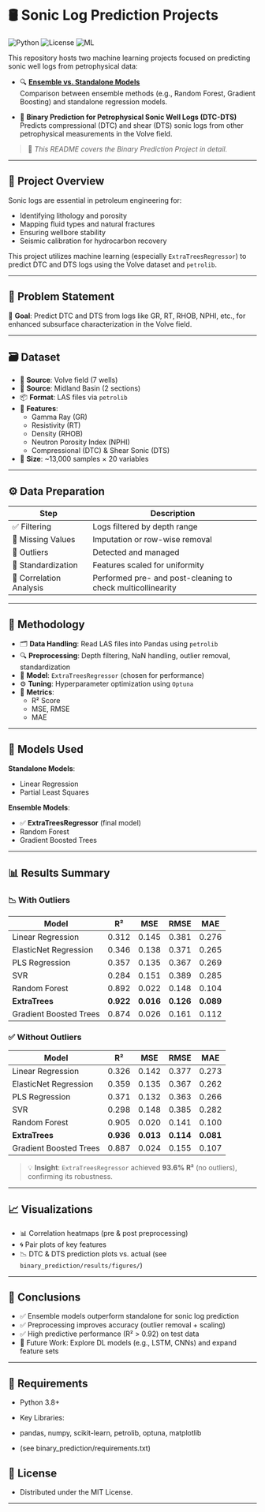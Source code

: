 # 🛢️ Sonic Log Prediction Projects

![Python](https://img.shields.io/badge/Python-3.8%2B-blue.svg)
![License](https://img.shields.io/badge/License-MIT-green.svg)
![ML](https://img.shields.io/badge/Machine%20Learning-Ensemble%20&%20Standalone-orange)

This repository hosts two machine learning projects focused on predicting sonic well logs from petrophysical data:

- 🔍 **[Ensemble vs. Standalone Models](ensemble_vs_standalone/README.md)**  
  Comparison between ensemble methods (e.g., Random Forest, Gradient Boosting) and standalone regression models.

- 🔧 **Binary Prediction for Petrophysical Sonic Well Logs (DTC-DTS)**  
  Predicts compressional (DTC) and shear (DTS) sonic logs from other petrophysical measurements in the Volve field.

> 📘 *This README covers the Binary Prediction Project in detail.*

---

## 📌 Project Overview

Sonic logs are essential in petroleum engineering for:

- Identifying lithology and porosity  
- Mapping fluid types and natural fractures  
- Ensuring wellbore stability  
- Seismic calibration for hydrocarbon recovery  

This project utilizes machine learning (especially `ExtraTreesRegressor`) to predict DTC and DTS logs using the Volve dataset and `petrolib`.

---

## 🎯 Problem Statement

📍 **Goal**: Predict DTC and DTS from logs like GR, RT, RHOB, NPHI, etc., for enhanced subsurface characterization in the Volve field.

---

## 🗃️ Dataset

- 📌 **Source**: Volve field (7 wells)
- 📌 **Source**: Midland Basin (2 sections)
- 📦 **Format**: LAS files via `petrolib`
- 🧬 **Features**:
  - Gamma Ray (GR)
  - Resistivity (RT)
  - Density (RHOB)
  - Neutron Porosity Index (NPHI)
  - Compressional (DTC) & Shear Sonic (DTS)
- 🔢 **Size**: ~13,000 samples × 20 variables



---

## ⚙️ Data Preparation

| Step                     | Description                                                                 |
|--------------------------|-----------------------------------------------------------------------------|
| ✅ Filtering             | Logs filtered by depth range                                                |
| 🚫 Missing Values        | Imputation or row-wise removal                                               |
| 🚨 Outliers              | Detected and managed                                                         |
| 📏 Standardization       | Features scaled for uniformity                                               |
| 🔗 Correlation Analysis  | Performed pre- and post-cleaning to check multicollinearity                 |

---

## 🧪 Methodology

- 🗂️ **Data Handling**: Read LAS files into Pandas using `petrolib`
- 🔍 **Preprocessing**: Depth filtering, NaN handling, outlier removal, standardization
- 🧠 **Model**: `ExtraTreesRegressor` (chosen for performance)
- ⚙️ **Tuning**: Hyperparameter optimization using `Optuna`
- 📏 **Metrics**:
  - R² Score
  - MSE, RMSE
  - MAE

---

## 🧮 Models Used

**Standalone Models**:
- Linear Regression
- Partial Least Squares

**Ensemble Models**:
- ✅ **ExtraTreesRegressor** (final model)
- Random Forest
- Gradient Boosted Trees

---

## 📊 Results Summary

### 📉 With Outliers

| Model                  | R²    | MSE   | RMSE  | MAE   |
|------------------------|-------|-------|-------|-------|
| Linear Regression      | 0.312 | 0.145 | 0.381 | 0.276 |
| ElasticNet Regression  | 0.346 | 0.138 | 0.371 | 0.265 |
| PLS Regression         | 0.357 | 0.135 | 0.367 | 0.269 |
| SVR                    | 0.284 | 0.151 | 0.389 | 0.285 |
| Random Forest          | 0.892 | 0.022 | 0.148 | 0.104 |
| **ExtraTrees**         | **0.922** | **0.016** | **0.126** | **0.089** |
| Gradient Boosted Trees | 0.874 | 0.026 | 0.161 | 0.112 |

### ✅ Without Outliers

| Model                  | R²    | MSE   | RMSE  | MAE   |
|------------------------|-------|-------|-------|-------|
| Linear Regression      | 0.326 | 0.142 | 0.377 | 0.273 |
| ElasticNet Regression  | 0.359 | 0.135 | 0.367 | 0.262 |
| PLS Regression         | 0.371 | 0.132 | 0.363 | 0.266 |
| SVR                    | 0.298 | 0.148 | 0.385 | 0.282 |
| Random Forest          | 0.905 | 0.020 | 0.141 | 0.100 |
| **ExtraTrees**         | **0.936** | **0.013** | **0.114** | **0.081** |
| Gradient Boosted Trees | 0.887 | 0.024 | 0.155 | 0.107 |

> 💡 **Insight**: `ExtraTreesRegressor` achieved **93.6% R²** (no outliers), confirming its robustness.

---

## 📈 Visualizations

- 📊 Correlation heatmaps (pre & post preprocessing)
- 🌀 Pair plots of key features
- 📉 DTC & DTS prediction plots vs. actual (see `binary_prediction/results/figures/`)

---

## 🧾 Conclusions

- ✅ Ensemble models outperform standalone for sonic log prediction
- ✅ Preprocessing improves accuracy (outlier removal + scaling)
- ✅ High predictive performance (R² > 0.92) on test data
- 🔭 Future Work: Explore DL models (e.g., LSTM, CNNs) and expand feature sets

---

## 🧰 Requirements
- Python 3.8+

- Key Libraries:
- pandas, numpy, scikit-learn, petrolib, optuna, matplotlib
- (see binary_prediction/requirements.txt)

## 📜 License
- Distributed under the MIT License.

---